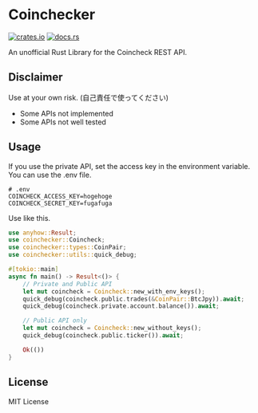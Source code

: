 # Coinchecker

[![crates.io](https://img.shields.io/crates/v/coinchecker.svg)](https://crates.io/crates/coinchecker)
[![docs.rs](https://docs.rs/coinchecker/badge.svg)](https://docs.rs/coinchecker)

An unofficial Rust Library for the Coincheck REST API.


## Disclaimer

Use at your own risk. (自己責任で使ってください)

- Some APIs not implemented
- Some APIs not well tested


## Usage

If you use the private API, set the access key in the environment variable.
You can use the .env file.

```text:.env
# .env
COINCHECK_ACCESS_KEY=hogehoge
COINCHECK_SECRET_KEY=fugafuga
```

Use like this.

```rust
use anyhow::Result;
use coinchecker::Coincheck;
use coinchecker::types::CoinPair;
use coinchecker::utils::quick_debug;

#[tokio::main]
async fn main() -> Result<()> {
    // Private and Public API
    let mut coincheck = Coincheck::new_with_env_keys();
    quick_debug(coincheck.public.trades(&CoinPair::BtcJpy)).await;
    quick_debug(coincheck.private.account.balance()).await;

    // Public API only
    let mut coincheck = Coincheck::new_without_keys();
    quick_debug(coincheck.public.ticker()).await;

    Ok(())
}
```


## License

MIT License
